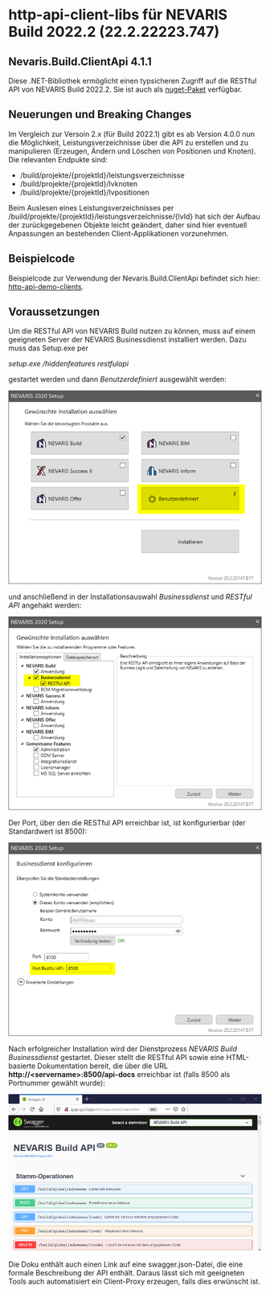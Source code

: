 # http-api-client-libs für NEVARIS Build 2022.2 (22.2.22223.747)

## Nevaris.Build.ClientApi 4.1.1

Diese .NET-Bibliothek ermöglicht einen typsicheren Zugriff auf die RESTful API
von NEVARIS Build 2022.2. Sie ist auch als
[nuget-Paket](https://www.nuget.org/packages/Nevaris.Build.ClientApi/) verfügbar.

## Neuerungen und Breaking Changes ##

Im Vergleich zur Versoin 2.x (für Build 2022.1) gibt es ab Version 4.0.0
nun die Möglichkeit, Leistungsverzeichnisse über die API zu erstellen und zu manipulieren
(Erzeugen, Ändern und Löschen von Positionen und Knoten). Die relevanten
Endpukte sind:

- /build/projekte/{projektId}/leistungsverzeichnisse
- /build/projekte/{projektId}/lvknoten
- /build/projekte/{projektId}/lvpositionen

Beim Auslesen eines Leistungsverzeichnisses per
/build/projekte/{projektId}/leistungsverzeichnisse/{lvId} hat sich der 
Aufbau der zurückgegebenen Objekte leicht geändert, daher sind hier
eventuell Anpassungen an bestehenden Client-Applikationen vorzunehmen.

## Beispielcode ##

Beispielcode zur Verwendung der Nevaris.Build.ClientApi befindet sich hier:
[http-api-demo-clients](https://github.com/NEVARISBausoftwareGmbH/http-api-demo-clients).

## Voraussetzungen ##

Um die RESTful API von NEVARIS Build nutzen zu können, muss auf einem geeigneten Server
der NEVARIS Businessdienst installiert werden. Dazu muss das Setup.exe per

_setup.exe /hiddenfeatures restfulapi_

gestartet werden und dann _Benutzerdefiniert_ ausgewählt werden:

![SetupBenutzerdefiniert](Docs/SetupBenutzerdefiniert.png)

und anschließend in der Installationsauswahl _Businessdienst_ und _RESTful API_ angehakt werden:

![SetupAuswahl](Docs/SetupAuswahl.png)

Der Port, über den die RESTful API erreichbar ist, ist konfigurierbar (der Standardwert ist 8500):

![SetupBusinessdienstKonfiguration](Docs/SetupBusinessdienstKonfiguration.png)

Nach erfolgreicher Installation wird der Dienstprozess _NEVARIS Build Businessdienst_ gestartet. Dieser stellt
die RESTful API sowie eine HTML-basierte Dokumentation bereit, die über die
URL **http://\<servername\>:8500/api-docs** erreichbar ist (falls 8500 als Portnummer gewählt wurde):

![SwaggerDoku](Docs/SwaggerDoku.png)

Die Doku enthält auch einen Link auf eine swagger.json-Datei, die eine formale Beschreibung der API enthält.
Daraus lässt sich mit geeigneten Tools auch automatisiert ein Client-Proxy erzeugen, falls dies erwünscht ist.
